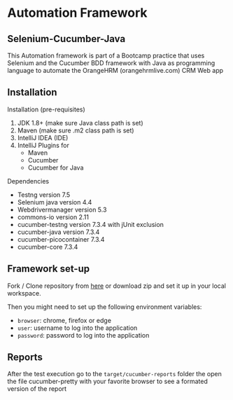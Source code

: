 # Automation Framework 
## Selenium-Cucumber-Java

This Automation framework is part of a Bootcamp practice that uses Selenium and the Cucumber BDD framework with Java as programming language to automate the OrangeHRM (orangehrmlive.com) CRM Web app


## Installation
Installation (pre-requisites)
1. JDK 1.8+ (make sure Java class path is set)
2. Maven (make sure .m2 class path is set)
3. IntelliJ IDEA (IDE)
4. IntelliJ Plugins for
    - Maven
    - Cucumber
    - Cucumber for Java

Dependencies

- Testng version 7.5
- Selenium java version 4.4
- Webdrivermanager version 5.3
- commons-io version 2.11
- cucumber-testng version 7.3.4 with jUnit exclusion
- cucumber-java version 7.3.4
- cucumber-picocontainer 7.3.4
- cucumber-core 7.3.4

## Framework set-up

Fork / Clone repository from [here]( https://github.com/alexeindev/bdd-automation-framework-HRM) or download zip and set
it up in your local workspace.

Then you might need to set up the following environment variables:
- `browser`: chrome, firefox or edge
- `user`: username to log into the application
- `password`: password to log into the application

## Reports
After the test execution go to the `target/cucumber-reports` folder the open the file cucumber-pretty with your favorite browser to see a formated version of the report

